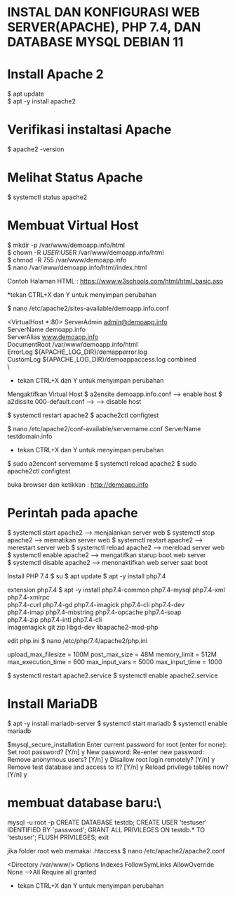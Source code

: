 # INSTAL DAN KONFIGURASI WEB SERVER(APACHE), PHP 7.4, DAN DATABASE MYSQL DEBIAN 11

# Install Apache 2 
$ apt update\
$ apt -y install apache2

# Verifikasi instaltasi Apache
$ apache2 -version

# Melihat Status Apache
$ systemctl status apache2


# Membuat Virtual Host
$ mkdir -p /var/www/demoapp.info/html \
$ chown -R $USER:$USER /var/www/demoapp.info/html \
$ chmod -R 755 /var/www/demoapp.info \
$ nano /var/www/demoapp.info/html/index.html

Contoh Halaman HTML :
https://www.w3schools.com/html/html_basic.asp

 *tekan CTRL+X dan Y untuk menyimpan perubahan


$ nano /etc/apache2/sites-available/demoapp.info.conf

<VirtualHost *:80>
  ServerAdmin admin@demoapp.info \
  ServerName demoapp.info \
  ServerAlias www.demoapp.info \
  DocumentRoot /var/www/demoapp.info/html \
  ErrorLog ${APACHE_LOG_DIR}/demapperror.log \
  CustomLog ${APACHE_LOG_DIR}/demoappaccess.log combined \
</VirtualHost> \

* tekan CTRL+X dan Y untuk menyimpan perubahan


Mengaktifkan Virtual Host 
$ a2ensite demoapp.info.conf --> enable host
$ a2dissite 000-default.conf --> --> disable host

$ systemctl restart apache2
$ apache2ctl configtest

$ nano /etc/apache2/conf-available/servername.conf
ServerName testdomain.info
* tekan CTRL+X dan Y untuk menyimpan perubahan

$ sudo a2enconf servername
$ systemctl reload apache2
$ sudo apache2ctl configtest

buka browser dan ketikkan :
http://demoapp.info

# Perintah pada apache
$ systemctl start apache2 --> menjalankan server web
$ systemctl stop apache2 --> mematikan server web
$ systemctl restart apache2 --> merestart server web
$ systemctl reload apache2 --> mereload server web
$ systemctl enable apache2 --> mengatifkan starup boot web server  
$ systemctl disable apache2 --> menonaktifkan web server saat boot



Install PHP 7.4
$ su
$ apt update
$ apt -y install php7.4

extension php7.4
$ apt -y install php7.4-common php7.4-mysql php7.4-xml php7.4-xmlrpc \
php7.4-curl php7.4-gd php7.4-imagick php7.4-cli php7.4-dev \
php7.4-imap php7.4-mbstring php7.4-opcache php7.4-soap \
php7.4-zip php7.4-intl php7.4-cli \
imagemagick git zip libgd-dev libapache2-mod-php 


edit php.ini
$ nano /etc/php/7.4/apache2/php.ini

upload_max_filesize = 100M
post_max_size = 48M
memory_limit = 512M
max_execution_time = 600
max_input_vars = 5000
max_input_time = 1000

$ systemctl restart apache2.service
$ systemctl enable apache2.service

# Install MariaDB
$ apt -y install mariadb-server
$ systemctl start mariadb
$ systemctl enable mariadb

$mysql_secure_installation
Enter current password for root (enter for none): 
Set root password? [Y/n] y
New password: 
Re-enter new password: 
Remove anonymous users? [Y/n] y
Disallow root login remotely? [Y/n] y
Remove test database and access to it? [Y/n] y
Reload privilege tables now? [Y/n] y

# membuat database baru:\
mysql -u root -p
CREATE DATABASE testdb;
CREATE USER 'testuser' IDENTIFIED BY 'password';
GRANT ALL PRIVILEGES ON testdb.* TO 'testuser';
FLUSH PRIVILEGES;
exit


jika folder root web memakai .htaccess
$ nano /etc/apache2/apache2.conf

<Directory /var/www/>
        Options Indexes FollowSymLinks
        AllowOverride None -->All
        Require all granted
</Directory>
* tekan CTRL+X dan Y untuk menyimpan perubahan
